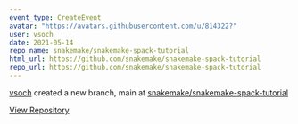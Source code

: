 ```yaml
---
event_type: CreateEvent
avatar: "https://avatars.githubusercontent.com/u/814322?"
user: vsoch
date: 2021-05-14
repo_name: snakemake/snakemake-spack-tutorial
html_url: https://github.com/snakemake/snakemake-spack-tutorial
repo_url: https://github.com/snakemake/snakemake-spack-tutorial
---
```


<a href='https://github.com/vsoch' target='_blank'>vsoch</a> created a new branch, main at <a href='https://github.com/snakemake/snakemake-spack-tutorial' target='_blank'>snakemake/snakemake-spack-tutorial</a>

<a href='https://github.com/snakemake/snakemake-spack-tutorial' target='_blank'>View Repository</a>